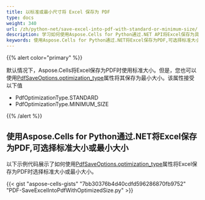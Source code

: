 ```yaml
---
title: 以标准或最小尺寸将 Excel 保存为 PDF
type: docs
weight: 340
url: /zh/python-net/save-excel-into-pdf-with-standard-or-minimum-size/
description: 学习如何使用Aspose.Cells for Python通过.NET API将Excel保存为具有标准或最小尺寸的PDF。
keywords: 使用Aspose.Cells for Python通过.NET将Excel保存为PDF,可选择标准大小或最小大小
---
```


{{% alert color="primary" %}} 

默认情况下，Aspose.Cells将Excel保存为PDF时使用标准大小。但是，您也可以使用[PdfSaveOptions.optimization_type](https://reference.aspose.com/cells/python-net/aspose.cells/pdfsaveoptions/optimization_type/)属性将其保存为最小大小。该属性接受以下值

- PdfOptimizationType.STANDARD
- PdfOptimizationType.MINIMUM_SIZE

{{% /alert %}} 
## **使用Aspose.Cells for Python通过.NET将Excel保存为PDF,可选择标准大小或最小大小**
以下示例代码展示了如何使用[PdfSaveOptions.optimization_type](https://reference.aspose.com/cells/python-net/aspose.cells/pdfsaveoptions/optimization_type/)属性将Excel保存为PDF时选择标准大小或最小大小。



{{< gist "aspose-cells-gists" "7bb30376b4d40cdfd596286870fb9752" "PDF-SaveExcelIntoPdfWithOptimizedSize.py" >}}
